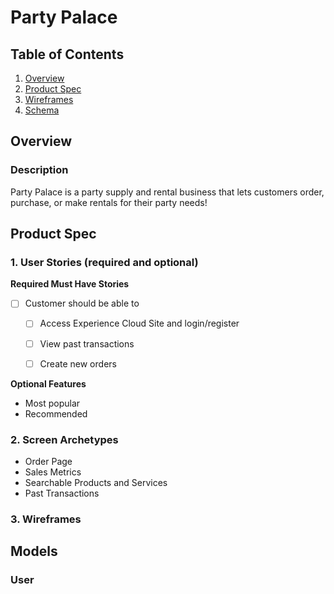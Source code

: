 # Party Palace

## Table of Contents
1. [Overview](#Overview)
1. [Product Spec](#Product-Spec)
1. [Wireframes](#Wireframes)
2. [Schema](#Schema)

## Overview
### Description
Party Palace is a party supply and rental business that lets customers order, purchase, or make rentals for their party needs! 


## Product Spec
### 1. User Stories (required and optional)

**Required Must Have Stories**

- [ ] Customer should be able to
  - [ ] Access Experience Cloud Site and login/register
  - [ ] View past transactions
  - [ ] Create new orders


**Optional Features**

* Most popular 
* Recommended 



### 2. Screen Archetypes

* Order Page
* Sales Metrics
* Searchable Products and Services
* Past Transactions


### 3. Wireframes




## Models

### User



